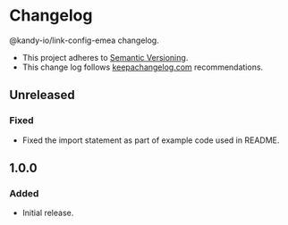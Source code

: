 # Changelog

@kandy-io/link-config-emea changelog.

- This project adheres to [Semantic Versioning](http://semver.org/).
- This change log follows [keepachangelog.com](http://keepachangelog.com/) recommendations.

## Unreleased

### Fixed

- Fixed the import statement as part of example code used in README.

## 1.0.0

### Added

- Initial release.
